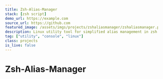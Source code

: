 ```yaml
---
title: Zsh-Alias-Manager
stack: [zsh script]
demo_url: https://example.com
source_url: https://github.com
featured_image: /assets/imgs/projects/zshaliasmanager/zshaliasmanager.png
description: Linux utility tool for simplified alias management in zsh shell.
tag: ["utility", "console", "linux"]
class: projects
is_live: false
---
```


# Zsh-Alias-Manager
